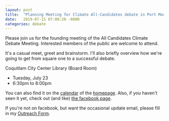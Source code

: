 ```yaml
---
layout: post
title:  "Planning Meeting for Climate All-Candidates debate in Port Moody-Coquitlam"
date:   2019-07-15 07:00:20 -0800
categories: debate
---
```


Please join us for the founding meeting of the All Candidates Climate
Debate Meeting. Interested members of the public are welcome to attend.

It's a casual meet, greet and brainstorm.  I'll also briefly overview
how we're going to get from square one to a successful debate.

Coquitlam City Center Library (Board Room)
  - Tuesday, July 23
  - 6:30pm to 8:00pm

You can also find it on the [calendar][calendar] of the [homepage][homepage]. Also, if you
haven't seen it yet, check out (and like) [the facebook page][facebook].

If you're not on facebook, but want the occasional update email, please fill in my
[Outreach Form][outreachform].

[hundred]: https://www.100debates.ca/
[portmoody]: https://www.reddit.com/r/Portmoody/comments/cc336a/im_setting_up_an_all_candidate_debate_in_port/
[coquitlam]: https://www.reddit.com/r/coquitlam/comments/cc23v9/im_setting_up_an_all_candidate_debate_in_port/
[outreachform]: https://docs.google.com/forms/d/e/1FAIpQLSfExNZby4fi3-C7uHrIpd82zbuJrwhdg7wSNjnr4n8HXL5CBg/viewform
[facebook]: https://www.facebook.com/Interest-Group-for-an-All-Candidate-Port-Moody-Coquitlam-Climate-Debate-396835850961489
[calendar]: https://bcclimate.ca/debate2019/calendar.html
[homepage]: https://bcclimate.ca/debate2019/index.html
